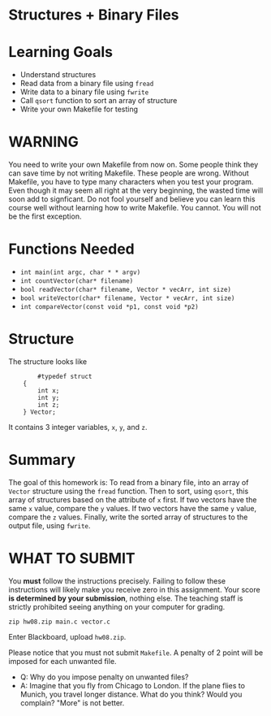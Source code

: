 # Structures + Binary Files

Learning Goals
==============

* Understand structures
* Read data from a binary file using `fread`
* Write data to a binary file using `fwrite`
* Call `qsort` function to sort an array of structure 
* Write your own Makefile for testing

WARNING
=======

You need to write your own Makefile from now on. Some people think
they can save time by not writing Makefile. These people are wrong.
Without Makefile, you have to type many characters when you test your
program. Even though it may seem all right at the very beginning, the
wasted time will soon add to signficant.  Do not fool yourself and
believe you can learn this course well without learning how to write
Makefile.  You cannot. You will not be the first exception.  

Functions Needed
================

* `int main(int argc, char * * argv)`
* `int countVector(char* filename)`
* `bool readVector(char* filename, Vector * vecArr, int size)`
* `bool writeVector(char* filename, Vector * vecArr, int size)`
* `int compareVector(const void *p1, const void *p2)`
	
Structure
=========
The structure looks like
``` 
    	#typedef struct
	{
		int x;
		int y;
		int z;
	} Vector;
```

It contains 3 integer variables, `x`, `y`, and `z`. 

Summary
========

The goal of this homework is: To read from a binary file, into an
array of `Vector` structure using the `fread` function. Then to sort,
using `qsort`, this array of structures based on the attribute of `x`
first.  If two vectors have the same `x` value, compare the `y`
values.  If two vectors have the same `y` value, compare the `z`
values.  Finally, write the sorted array of structures to the output
file, using `fwrite`.
	
WHAT TO SUBMIT
==============

You **must** follow the instructions precisely. Failing to follow
these instructions will likely make you receive zero in this
assignment.  Your score **is determined by your submission**, nothing
else.  The teaching staff is strictly prohibited seeing anything on
your computer for grading.

```
zip hw08.zip main.c vector.c
```

Enter Blackboard, upload `hw08.zip`.

Please notice that you must not submit `Makefile`. A penalty of 2
point will be imposed for each unwanted file.

* Q: Why do you impose penalty on unwanted files?
* A: Imagine that you fly from Chicago to London. If the plane  flies to
  Munich, you travel longer distance. What do you think? Would you complain?
  "More" is not better.  